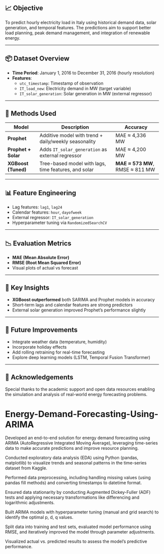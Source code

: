 

## 📈 Objective

To predict hourly electricity load in Italy using historical demand data, solar generation, and temporal features. The predictions aim to support better load planning, peak demand management, and integration of renewable energy.

---

## 📦 Dataset Overview

- **Time Period**: January 1, 2016 to December 31, 2016 (hourly resolution)
- **Features**:
  - `utc_timestamp`: Timestamp of observation
  - `IT_load_new`: Electricity demand in MW (target variable)
  - `IT_solar_generation`: Solar generation in MW (external regressor)

---

## 🔧 Methods Used

| Model | Description | Accuracy |
|-------|-------------|----------|
| **Prophet** | Additive model with trend + daily/weekly seasonality | MAE ≈ 4,336 MW |
| **Prophet + Solar** | Adds `IT_solar_generation` as external regressor | MAE ≈ 4,200 MW |
| **XGBoost (Tuned)** | Tree-based model with lags, time features, and solar | **MAE ≈ 573 MW**, RMSE ≈ 811 MW |

---

## 📊 Feature Engineering

- Lag features: `lag1`, `lag24`
- Calendar features: `hour`, `dayofweek`
- External regressor: `IT_solar_generation`
- Hyperparameter tuning via `RandomizedSearchCV`

---

## 📉 Evaluation Metrics

- **MAE (Mean Absolute Error)**
- **RMSE (Root Mean Squared Error)**
- Visual plots of actual vs forecast

---

## 📌 Key Insights

- **XGBoost outperformed** both SARIMA and Prophet models in accuracy
- Short-term lags and calendar features are strong predictors
- External solar generation improved Prophet’s performance slightly

---

## 🚀 Future Improvements

- Integrate weather data (temperature, humidity)
- Incorporate holiday effects
- Add rolling retraining for real-time forecasting
- Explore deep learning models (LSTM, Temporal Fusion Transformer)

---

## 🤝 Acknowledgements

Special thanks to the academic support and open data resources enabling the simulation and analysis of real-world energy forecasting problems.












# Energy-Demand-Forecasting-Using-ARIMA

Developed an end-to-end solution for energy demand forecasting using ARIMA (AutoRegressive Integrated Moving Average), leveraging time-series data to make accurate predictions and improve resource planning.

Conducted exploratory data analysis (EDA) using Python (pandas, matplotlib) to visualize trends and seasonal patterns in the time-series dataset from Kaggle.

Performed data preprocessing, including handling missing values (using pandas fill methods) and converting timestamps to datetime format.

Ensured data stationarity by conducting Augmented Dickey-Fuller (ADF) tests and applying necessary transformations like differencing and logarithmic adjustments.

Built ARIMA models with hyperparameter tuning (manual and grid search) to identify the optimal p, d, q values.

Split data into training and test sets, evaluated model performance using RMSE, and iteratively improved the model through parameter adjustments.

Visualized actual vs. predicted results to assess the model’s predictive performance.

